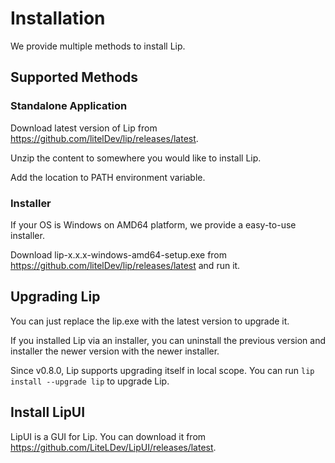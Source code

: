 # Installation

We provide multiple methods to install Lip.
## Supported Methods

### Standalone Application

Download latest version of Lip from <https://github.com/litelDev/lip/releases/latest>.

Unzip the content to somewhere you would like to install Lip.

Add the location to PATH environment variable.

### Installer

If your OS is Windows on AMD64 platform, we provide a easy-to-use installer.

Download lip-x.x.x-windows-amd64-setup.exe from <https://github.com/litelDev/lip/releases/latest> and run it.

## Upgrading Lip

You can just replace the lip.exe with the latest version to upgrade it.

If you installed Lip via an installer, you can uninstall the previous version and installer the newer version with the newer installer.

Since v0.8.0, Lip supports upgrading itself in local scope. You can run `lip install --upgrade lip` to upgrade Lip.

## Install LipUI

LipUI is a GUI for Lip. You can download it from <https://github.com/LiteLDev/LipUI/releases/latest>.